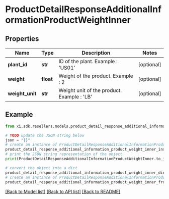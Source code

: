 # ProductDetailResponseAdditionalInformationProductWeightInner


## Properties

Name | Type | Description | Notes
------------ | ------------- | ------------- | -------------
**plant_id** | **str** | ID of the plant.  Example : &#39;US01&#39; | [optional] 
**weight** | **float** | Weight of the product.   Example : 2 | [optional] 
**weight_unit** | **str** | Weight unit of the product.   Example : &#39;LB&#39; | [optional] 

## Example

```python
from xi.sdk.resellers.models.product_detail_response_additional_information_product_weight_inner import ProductDetailResponseAdditionalInformationProductWeightInner

# TODO update the JSON string below
json = "{}"
# create an instance of ProductDetailResponseAdditionalInformationProductWeightInner from a JSON string
product_detail_response_additional_information_product_weight_inner_instance = ProductDetailResponseAdditionalInformationProductWeightInner.from_json(json)
# print the JSON string representation of the object
print(ProductDetailResponseAdditionalInformationProductWeightInner.to_json())

# convert the object into a dict
product_detail_response_additional_information_product_weight_inner_dict = product_detail_response_additional_information_product_weight_inner_instance.to_dict()
# create an instance of ProductDetailResponseAdditionalInformationProductWeightInner from a dict
product_detail_response_additional_information_product_weight_inner_from_dict = ProductDetailResponseAdditionalInformationProductWeightInner.from_dict(product_detail_response_additional_information_product_weight_inner_dict)
```
[[Back to Model list]](../README.md#documentation-for-models) [[Back to API list]](../README.md#documentation-for-api-endpoints) [[Back to README]](../README.md)


